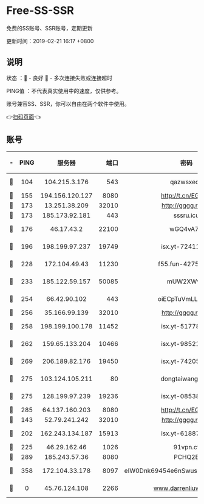 # Free-SS-SSR

免费的SS账号、SSR账号，定期更新

更新时间：2019-02-21 16:17 +0800

## 说明

状态     ：🙂 - 良好 🙁 - 多次连接失败或连接超时

PING值   ：不代表真实使用中的速度，仅供参考。

账号兼容SS、SSR，你可以自由在两个软件中使用。

👉[扫码页面](https://liesauer.github.io/free-ss-ssr.github.io/)👈

## 账号

|-|PING|服务器|端口|密码|加密方式|区域|
|:----:|:----:|:-----:|-----:|:----:|:----:|:----:|
|🙂|104|104.215.3.176|543|qazwsxedc|aes-256-gcm|JP|
|🙂|155|194.156.120.127|8080|http://t.cn/EGJIyrl|rc4-md5|RU|
|🙂|173|13.251.38.209|32010|http://gggg.rocks|chacha20|SG|
|🙂|173|185.173.92.181|443|sssru.icu|rc4-md5|RU|
|🙂|176|46.17.43.2|22100|wGQ4vA7D|aes-256-gcm|RU|
|🙂|196|198.199.97.237|19749|isx.yt-72411034|aes-256-cfb|US|
|🙂|228|172.104.49.43|11230|f55.fun-42754708|aes-256-cfb|SG|
|🙂|233|185.122.59.157|50085|mUW2XWw8|aes-256-cfb|GB|
|🙂|254|66.42.90.102|443|oiECpTuVmLLxk4Ts|aes-256-cfb|US|
|🙂|256|35.166.99.139|32010|http://gggg.rocks|chacha20|US|
|🙂|258|198.199.100.178|11452|isx.yt-51778386|aes-256-cfb|US|
|🙂|262|159.65.133.204|10466|isx.yt-98521403|aes-256-cfb|SG|
|🙂|269|206.189.82.176|19450|isx.yt-74205456|aes-256-cfb|SG|
|🙂|275|103.124.105.211|80|dongtaiwang.com|aes-256-cfb|US|
|🙂|275|128.199.97.239|19236|isx.yt-08538888|aes-256-cfb|SG|
|🙂|285|64.137.160.203|8080|http://t.cn/EGJIyrl|rc4-md5|CA|
|🙂|143|52.79.241.242|32010|http://gggg.rocks|chacha20|KR|
|🙂|202|162.243.134.187|15913|isx.yt-61887596|aes-256-cfb|US|
|🙂|225|46.29.162.46|1026|91vpn.cf|rc4-md5|RU|
|🙂|289|185.243.57.36|8080|PCHQ2E|rc4-md5|US|
|🙂|358|172.104.33.178|8097|eIW0Dnk69454e6nSwuspv9DmS201tQ0D|aes-256-cfb|SG|
|🙁|0|45.76.124.108|2266|www.darrenliuwei.com|aes-256-cfb|AU|
